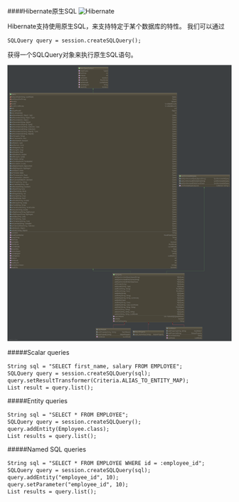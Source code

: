 ####Hibernate原生SQL
![Hibernate](http://www.tutorialspoint.com/images/eclipse.jpg)

Hibernate支持使用原生SQL，来支持特定于某个数据库的特性。
我们可以通过

    SQLQuery query = session.createSQLQuery();

获得一个SQLQuery对象来执行原生SQL语句。

![Alt text](./SQLQuery.png)

#####Scalar queries

    String sql = "SELECT first_name, salary FROM EMPLOYEE";
    SQLQuery query = session.createSQLQuery(sql);
    query.setResultTransformer(Criteria.ALIAS_TO_ENTITY_MAP);
    List result = query.list();

#####Entity queries

    String sql = "SELECT * FROM EMPLOYEE";
    SQLQuery query = session.createSQLQuery();
    query.addEntity(Employee.class);
    List results = query.list();

#####Named SQL queries

    String sql = "SELECT * FROM EMPLOYEE WHERE id = :employee_id";
    SQLQuery query = session.createSQLQuery(sql);
    query.addEntity("employee_id", 10);
    query.setParameter("employee_id", 10);
    List results = query.list();

